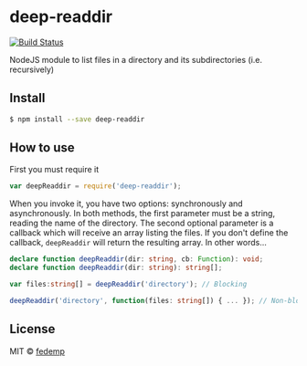 # deep-readdir

[![Build Status](https://travis-ci.org/fedemp/deep-readdir.svg?branch=master)](https://travis-ci.org/fedemp/deep-readdir)

NodeJS module to list files in a directory and its subdirectories (i.e. recursively)

## Install

````bash
$ npm install --save deep-readdir
````

## How to use

First you must require it

````js
var deepReaddir = require('deep-readdir');
````

When you invoke it, you have two options: synchronously and asynchronously. In both methods, the first parameter must be a string, reading the name of the directory. The second optional parameter is a callback which will receive an array listing the files. If you don't define the callback, `deepReaddir` will return the resulting array. In other words...

````typescript
declare function deepReaddir(dir: string, cb: Function): void;
declare function deepReaddir(dir: string): string[];

var files:string[] = deepReaddir('directory'); // Blocking

deepReaddir('directory', function(files: string[]) { ... }); // Non-blocking
````

## License

MIT © [fedemp](https://github.com/fedemp/)
